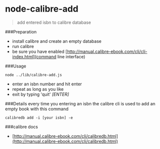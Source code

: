 node-calibre-add
=========

>add entered isbn to calibre database

###Preparation
+ install calibre and create an empty database
+ run calibre
+ be sure you have enabled [http://manual.calibre-ebook.com/cli/cli-index.html](command line interface)

###Usage

```
node ../lib/calibre-add.js

```
+ enter an isbn number and hit enter
+ repeat as long as you like
+ exit by typing 'quit' _[ENTER]_

###Details
every time you entering an isbn the calibre cli is used to add an empty book with this command

```
calibredb add -i [your isbn] -e
```

###calibre docs
+ [http://manual.calibre-ebook.com/cli/calibredb.html](http://manual.calibre-ebook.com/cli/calibredb.html)
